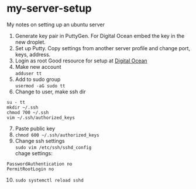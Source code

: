 # my-server-setup
My notes on setting up an ubuntu server

1. Generate key pair in PuttyGen. For Digital Ocean embed the key in the new droplet.
2. Set up Putty. Copy settings from another server profile and change port, keys, address.
3. Login as root
Good resource for setup at [Digital Ocean](https://www.digitalocean.com/community/tutorials/initial-server-setup-with-ubuntu-16-04)
4. Make new account  
`adduser tt`  
5. Add to sudo group  
`usermod -aG sudo tt`
6. Change to user, make ssh dir  
  ```
  su - tt
  mkdir ~/.ssh
  chmod 700 ~/.ssh
  vim ~/.ssh/authorized_keys
  ``` 
7. Paste public key
8. `chmod 600 ~/.ssh/authorized_keys`
9. Change ssh settings  
`sudo vim /etc/ssh/sshd_config`  
chage settings:  
  ```
  PasswordAuthentication no  
  PermitRootLogin no
  ```
10. `sudo systemctl reload sshd`
